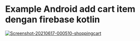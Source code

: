 # Example Android add cart item dengan firebase kotlin

<a href='https://postimg.cc/DJQRFDTh' target='_blank'><img src='https://i.postimg.cc/DJQRFDTh/Screenshot-20210617-000510-shoppingcart.jpg' border='0' alt='Screenshot-20210617-000510-shoppingcart'/></a>
